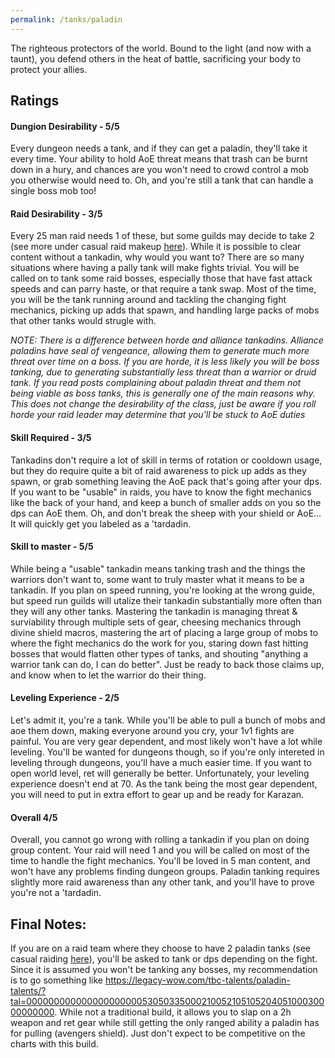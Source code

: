 ```yaml
---
permalink: /tanks/paladin
---
```


The righteous protectors of the world.  Bound to the light (and now with a taunt), you defend others in the heat of battle, sacrificing your body to protect your allies.

## Ratings
#### Dungion Desirability - 5/5
Every dungeon needs a tank, and if they can get a paladin, they'll take it every time.  Your ability to hold AoE threat means that trash can be burnt down in a hury, and chances are you won't need to crowd control a mob you otherwise would need to.  Oh, and you're still a tank that can handle a single boss mob too!

#### Raid Desirability - 3/5
Every 25 man raid needs 1 of these, but some guilds may decide to take 2 (see more under casual raid makeup [here](https://westlakem.github.io/tbc-classic-class-choice/raid/tanks)).  While it is possible to clear content without a tankadin, why would you want to?  There are so many situations where having a pally tank will make fights trivial.  You will be called on to tank some raid bosses, especially those that have fast attack speeds and can parry haste, or that require a tank swap.  Most of the time, you will be the tank running around and tackling the changing fight mechanics, picking up adds that spawn, and handling large packs of mobs that other tanks would strugle with.

_NOTE: There is a difference between horde and alliance tankadins.  Alliance paladins have seal of vengeance, allowing them to generate much more threat over time on a boss.  If you are horde, it is less likely you will be boss tanking, due to generating substantially less threat than a warrior or druid tank.  If you read posts complaining about paladin threat and them not being viable as boss tanks, this is generally one of the main reasons why.  This does not change the desirability of the class, just be aware if you roll horde your raid leader may determine that you'll be stuck to AoE duties_

#### Skill Required - 3/5
Tankadins don't require a lot of skill in terms of rotation or cooldown usage, but they do require quite a bit of raid awareness to pick up adds as they spawn, or grab something leaving the AoE pack that's going after your dps.  If you want to be "usable" in raids, you have to know the fight mechanics like the back of your hand, and keep a bunch of smaller adds on you so the dps can AoE them.  Oh, and don't break the sheep with your shield or AoE... It will quickly get you labeled as a 'tardadin.

#### Skill to master - 5/5
While being a "usable" tankadin means tanking trash and the things the warriors don't want to, some want to truly master what it means to be a tankadin.  If you plan on speed running, you're looking at the wrong guide, but speed run guilds will utalize their tankadin substantially more often than they will any other tanks.  Mastering the tankadin is managing threat & surviability through multiple sets of gear, cheesing mechanics through divine shield macros, mastering the art of placing a large group of mobs to where the fight mechanics do the work for you, staring down fast hitting bosses that would flatten other types of tanks, and shouting "anything a warrior tank can do, I can do better".  Just be ready to back those claims up, and know when to let the warrior do their thing.

#### Leveling Experience - 2/5
Let's admit it, you're a tank.  While you'll be able to pull a bunch of mobs and aoe them down, making everyone around you cry, your 1v1 fights are painful.  You are very gear dependent, and most likely won't have a lot while leveling.  You'll be wanted for dungeons though, so if you're only intereted in leveling through dungeons, you'll have a much easier time. If you want to open world level, ret will generally be better.  Unfortunately, your leveling experience doesn't end at 70.  As the tank being the most gear dependent, you will need to put in extra effort to gear up and be ready for Karazan.

#### Overall 4/5
Overall, you cannot go wrong with rolling a tankadin if you plan on doing group content.  Your raid will need 1 and you will be called on most of the time to handle the fight mechanics.  You'll be loved in 5 man content, and won't have any problems finding dungeon groups.  Paladin tanking requires slightly more raid awareness than any other tank, and you'll have to prove you're not a 'tardadin.


## Final Notes:

If you are on a raid team where they choose to have 2 paladin tanks (see casual raiding [here](https://westlakem.github.io/tbc-classic-class-choice/raid/tanks)), you'll be asked to tank or dps depending on the fight.  Since it is assumed you won't be tanking any bosses, my recommendation is to go something like https://legacy-wow.com/tbc-talents/paladin-talents/?tal=0000000000000000000005305033500021005210510520405100030000000000.  While not a traditional build, it allows you to slap on a 2h weapon and ret gear while still getting the only ranged ability a paladin has for pulling (avengers shield).  Just don't expect to be competitive on the charts with this build.